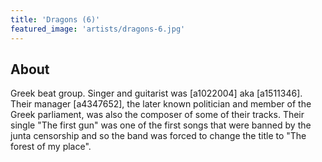 ```yaml
---
title: 'Dragons (6)'
featured_image: 'artists/dragons-6.jpg'
---
```


## About

Greek beat group. Singer and guitarist was [a1022004] aka [a1511346]. Their manager [a4347652], the later known politician and member of the Greek parliament, was also the composer of some of their tracks. Their single "The first gun" was one of the first songs that were banned by the junta censorship and so the band was forced to change the title to "The forest of my place". 
